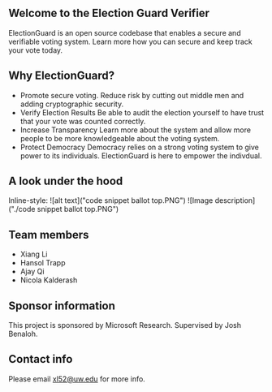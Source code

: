 ## Welcome to the Election Guard Verifier

ElectionGuard is an open source codebase that enables a secure and verifiable voting system. Learn more how you can secure and keep track your vote today. 

## Why ElectionGuard?
- Promote secure voting.
Reduce risk by cutting out middle men and adding cryptographic security. 
- Verify Election Results
Be able to audit the election yourself to have trust that your vote was counted correctly.
- Increase Transparency
Learn more about the system and allow more people to be more knowledgeable about the voting system.
- Protect Democracy
Democracy relies on a strong voting system to give power to its individuals. ElectionGuard is here to empower the indivdual.

## A look under the hood
Inline-style: 
![alt text]("code snippet ballot top.PNG")
![Image description]("./code snippet ballot top.PNG")

## Team members
- Xiang Li
- Hansol Trapp
- Ajay Qi
- Nicola Kalderash


## Sponsor information
This project is sponsored by Microsoft Research. 
Supervised by Josh Benaloh.
## Contact info
Please email xl52@uw.edu for more info.
